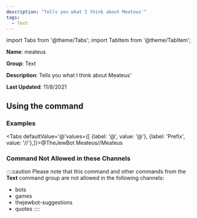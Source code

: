 ```yaml
---
description: "Tells you what I think about Meateus'"
tags:
  - Text
---
```

import Tabs from '@theme/Tabs';
import TabItem from '@theme/TabItem';

**Name**: meateus

**Group**: Text

**Description**: Tells you what I think about Meateus'

**Last Updated**: 11/8/2021

## Using the command

### Examples
<Tabs defaultValue='@'values={[ {label: '@', value: '@'}, {label: 'Prefix', value: '//'},]}><TabItem value='@'>@TheJewBot Meateus</TabItem><TabItem value='//'>//Meateus</TabItem></Tabs>

### Command Not Allowed in these Channels
::::caution Please note that this command and other commands from the **Text** command group are not allowed in the following channels:
- bots
- games
- thejewbot-suggestions
- quotes
::::